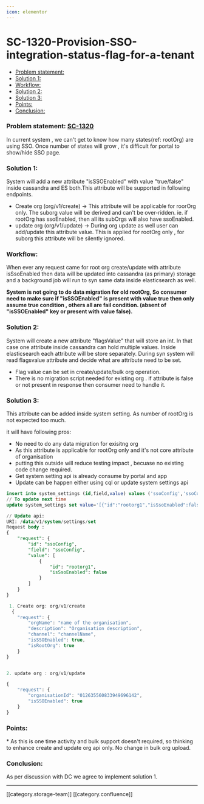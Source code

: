 ```yaml
---
icon: elementor
---
```


# SC-1320-Provision-SSO-integration-status-flag-for-a-tenant

* [Problem statement:](sc-1320-provision-sso-integration-status-flag-for-a-tenant.md#problem-statement:-)
* [Solution 1: ](sc-1320-provision-sso-integration-status-flag-for-a-tenant.md#solution-1: )
* [Workflow:](sc-1320-provision-sso-integration-status-flag-for-a-tenant.md#workflow:)
* [Solution 2: ](sc-1320-provision-sso-integration-status-flag-for-a-tenant.md#solution-2: )
* [Solution 3:](sc-1320-provision-sso-integration-status-flag-for-a-tenant.md#solution-3:)
* [Points:](sc-1320-provision-sso-integration-status-flag-for-a-tenant.md#points:)
* [Conclusion:](sc-1320-provision-sso-integration-status-flag-for-a-tenant.md#conclusion:)

### Problem statement: [SC-1320](https://project-sunbird.atlassian.net/browse/SC-1320)

In current system , we can't get to know how many states(ref: rootOrg) are using SSO. Once number of states will grow , it's difficult for portal to show/hide SSO page.

### Solution 1:&#x20;

System will add a new attribute "isSSOEnabled" with value "true/false" inside cassandra and ES both.This attribute will be supported in following endpoints.

* Create org (org/v1/create) →  This attribute will be applicable for roorOrg only. The suborg value will be derived and can't be over-ridden. ie. if rootOrg has ssoEnabled, then all its subOrgs will also have ssoEnabled.
* update org (org/v1/update) →  During org update as well user can add/update this attribute value. This is applied for rootOrg only , for suborg this attribute will be silently ignored.

### Workflow:

When ever any request came for root org create/update with attribute isSsoEnabled then data will be updated into cassandra (as primary) storage and a background job will run to syn same data inside elasticsearch as well.

**System is not going to do data migration for old rootOrg, So consumer need to make sure if "isSSOEnabled" is present with value true then only assume true condition , others all are fail condition. (absent of "isSSOEnabled" key or present with value false).**

### Solution 2:&#x20;

&#x20;System will create a new attribute "flagsValue"  that will store an int. In that case one attribute inside cassandra can hold multiple values. Inside elasticsearch each attribute will be store separately. During syn system will read flagsvalue attribute and decide what are attribute need to be set.&#x20;

* Flag value can be set in create/update/bulk org operation.
* There is no migration script needed for existing org . if attribute is false or not present in response then consumer need to handle it.

### Solution 3:

&#x20;     This attribute can be added inside system setting. As number of rootOrg is not expected too much.&#x20;

&#x20;     it will have following pros:

* No need to do any data migration for exisitng org
* As this attribute is applicable for rootOrg only and it's not core attribute of organisation&#x20;
* putting this outside will reduce testing impact , becuase no existing code change required.&#x20;
* Get system setting api is already consume by portal and app  &#x20;
* Update can be happen either using cql or update system settings api&#x20;

&#x20;    &#x20;

```sql
insert into system_settings (id,field,value) values ('ssoConfig','ssoConfig','[{"id":"rootorg1","isSsoEnabled":true}]');
// To update next time
update system_settings set value='[{"id":"rootorg1","isSsoEnabled":false},{"id":"anotherRootOrg","isSsoEnabled":true}]' where id='ssoConfig';

// Update api:
URI: /data/v1/system/settings/set
Request body :
{
    "request": {
        "id": "ssoConfig",
        "field": "ssoConfig",
        "value": [
            {
                "id": "rootorg1",
                "isSsoEnabled": false
            }
        ]
    }
}
```

&#x20;    &#x20;

```js
 1. Create org: org/v1/create
  {
    "request": {
        "orgName": "name of the organisation",
        "description": "Organisation description",
        "channel": "channelName",
        "isSSOEnabled": true,
        "isRootOrg": true
    }
}


2. update org : org/v1/update

{
    "request": {
        "organisationId": "012635560833949696142",
        "isSSOEnabled": true
    }
}
```

### Points:

&#x20;\* As this is one time activity and bulk support doesn't required, so thinking to enhance create and update org api only. No change in bulk org upload.

### Conclusion:

&#x20;   As per discussion with DC we agree to implement solution 1.&#x20;

&#x20;&#x20;

***

\[\[category.storage-team]] \[\[category.confluence]]
